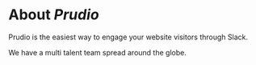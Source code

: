 # About *Prudio*

Prudio is the easiest way to engage your website visitors through Slack.

We have a multi talent team spread around the globe. 
